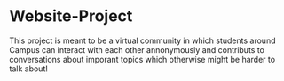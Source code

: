 # Website-Project

This project is meant to be a virtual community in which students around Campus 
can interact with each other annonymously and contributs to conversations about 
imporant topics which otherwise might be harder to talk about!
